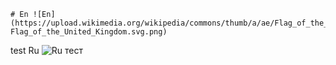     # En ![En](https://upload.wikimedia.org/wikipedia/commons/thumb/a/ae/Flag_of_the_United_Kingdom.svg/320px-Flag_of_the_United_Kingdom.svg.png)
test
      Ru ![Ru](https://upload.wikimedia.org/wikipedia/commons/thumb/f/f3/Flag_of_Russia.svg/320px-Flag_of_Russia.svg.png)
тест